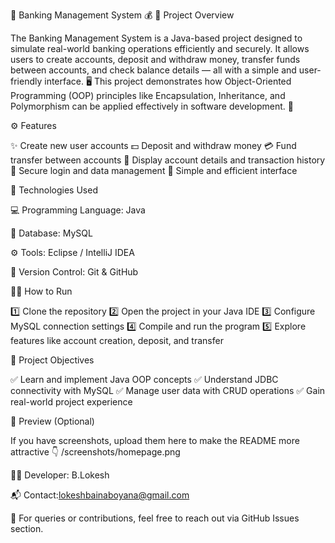 🏦 Banking Management System 💰
📘 Project Overview

The Banking Management System is a Java-based project designed to simulate real-world banking operations efficiently and securely. It allows users to create accounts, deposit and withdraw money, transfer funds between accounts, and check balance details — all with a simple and user-friendly interface. 🖥️
This project demonstrates how Object-Oriented Programming (OOP) principles like Encapsulation, Inheritance, and Polymorphism can be applied effectively in software development. 🧩

⚙️ Features

✨ Create new user accounts
💵 Deposit and withdraw money
💳 Fund transfer between accounts
📄 Display account details and transaction history
🔐 Secure login and data management
🧮 Simple and efficient interface

🧰 Technologies Used

💻 Programming Language: Java

🧱 Database: MySQL

⚙️ Tools: Eclipse / IntelliJ IDEA

🔗 Version Control: Git & GitHub

🧑‍💻 How to Run

1️⃣ Clone the repository
2️⃣ Open the project in your Java IDE
3️⃣ Configure MySQL connection settings
4️⃣ Compile and run the program
5️⃣ Explore features like account creation, deposit, and transfer

🧾 Project Objectives

✅ Learn and implement Java OOP concepts
✅ Understand JDBC connectivity with MySQL
✅ Manage user data with CRUD operations
✅ Gain real-world project experience

📸 Preview (Optional)

If you have screenshots, upload them here to make the README more attractive 👇
/screenshots/homepage.png

👨‍💻 Developer: B.Lokesh


📬 Contact:lokeshbainaboyana@gmail.com

📧 For queries or contributions, feel free to reach out via GitHub Issues section.

